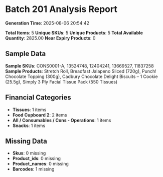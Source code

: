 # Batch 201 Analysis Report

**Generation Time**: 2025-08-06 20:54:42

**Total Items**: 5
**Unique SKUs**: 5
**Unique Products**: 5
**Total Available Quantity**: 2825.00
**Near Expiry Products**: 0

## Sample Data
**Sample SKUs**: CONS0001-A, 13524748, 12404241, 13669527, 11837258
**Sample Products**: Stretch Roll, Breadfast Jalapeno Sliced (720g), Punch! Chocolate Topping (300g), Cadbury Chocolate Delight Biscuits – 1 Cookie (25.5g), Simply 3 Ply Facial Tissue Pack (550 Tissues)

## Financial Categories
- **Tissues**: 1 items
- **Food Cupboard 2**: 2 items
- **All / Consumables / Cons - Operations**: 1 items
- **Snacks**: 1 items

## Missing Data
- **Skus**: 0 missing
- **Product_ids**: 0 missing
- **Product_names**: 0 missing
- **Barcodes**: 1 missing
